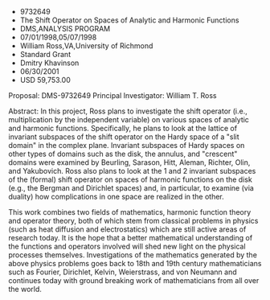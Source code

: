 
* 9732649
* The Shift Operator on Spaces of Analytic and Harmonic Functions
* DMS,ANALYSIS PROGRAM
* 07/01/1998,05/07/1998
* William Ross,VA,University of Richmond
* Standard Grant
* Dmitry Khavinson
* 06/30/2001
* USD 59,753.00

Proposal: DMS-9732649 Principal Investigator: William T. Ross

Abstract: In this project, Ross plans to investigate the shift operator (i.e.,
multiplication by the independent variable) on various spaces of analytic and
harmonic functions. Specifically, he plans to look at the lattice of invariant
subspaces of the shift operator on the Hardy space of a "slit domain" in the
complex plane. Invariant subspaces of Hardy spaces on other types of domains
such as the disk, the annulus, and "crescent" domains were examined by Beurling,
Sarason, Hitt, Aleman, Richter, Olin, and Yakubovich. Ross also plans to look at
the 1 and 2 invariant subspaces of the (formal) shift operator on spaces of
harmonic functions on the disk (e.g., the Bergman and Dirichlet spaces) and, in
particular, to examine (via duality) how complications in one space are realized
in the other.

This work combines two fields of mathematics, harmonic function theory and
operator theory, both of which stem from classical problems in physics (such as
heat diffusion and electrostatics) which are still active areas of research
today. It is the hope that a better mathematical understanding of the functions
and operators involved will shed new light on the physical processes themselves.
Investigations of the mathematics generated by the above physics problems goes
back to 18th and 19th century mathematicians such as Fourier, Dirichlet, Kelvin,
Weierstrass, and von Neumann and continues today with ground breaking work of
mathematicians from all over the world.
